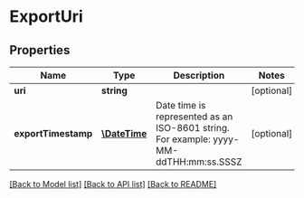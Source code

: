 # ExportUri

## Properties
Name | Type | Description | Notes
------------ | ------------- | ------------- | -------------
**uri** | **string** |  | [optional] 
**exportTimestamp** | [**\DateTime**](\DateTime.md) | Date time is represented as an ISO-8601 string. For example: yyyy-MM-ddTHH:mm:ss.SSSZ | [optional] 

[[Back to Model list]](../README.md#documentation-for-models) [[Back to API list]](../README.md#documentation-for-api-endpoints) [[Back to README]](../README.md)


